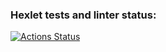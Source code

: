 ### Hexlet tests and linter status:
[![Actions Status](https://github.com/Fil-Rocks/php-project-lvl1/workflows/hexlet-check/badge.svg)](https://github.com/Fil-Rocks/php-project-lvl1/actions)